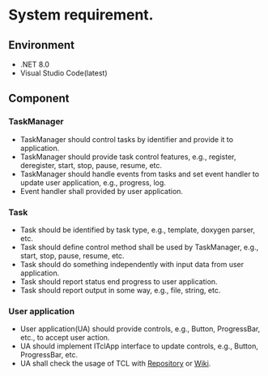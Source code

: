 # System requirement.
## Environment
- .NET 8.0
- Visual Studio Code(latest)
## Component
### TaskManager
- TaskManager should control tasks by  identifier and provide it to application.
- TaskManager should provide task control features, e.g., register, deregister, start, stop, pause, resume, etc.
- TaskManager should handle events from tasks and set event handler to update user application, e.g., progress, log.
- Event handler shall provided by user application.
### Task
- Task should be identified by task type, e.g., template, doxygen parser, etc.
- Task should define control method shall be used by TaskManager, e.g., start, stop, pause, resume, etc.
- Task should do something independently with input data from user application.
- Task should report status end progress to user application.
- Task should report output in some way, e.g., file, string, etc.
### User application
- User application(UA) should provide controls, e.g., Button, ProgressBar, etc., to accept user action.
- UA should implement ITclApp interface to update controls, e.g., Button, ProgressBar, etc.
- UA shall check the usage of TCL with [Repository](https://github.com/gtuja/Tcl) or [Wiki](https://github.com/gtuja/Tcl/wiki).